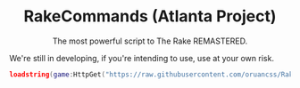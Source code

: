 <h1 align="center">RakeCommands (Atlanta Project)</h1>
<p align="center">The most powerful script to The Rake REMASTERED.</p>

We're still in developing, if you're intending to use, use at your own risk.

```lua
loadstring(game:HttpGet("https://raw.githubusercontent.com/oruancss/RakeCommands/main/Source.lua", true))()
```
